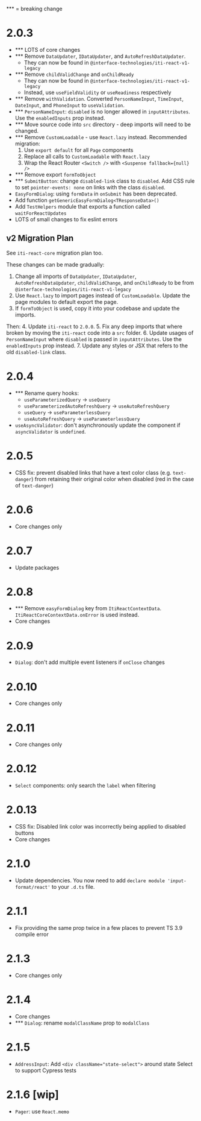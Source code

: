 ﻿\*\*\* = breaking change

# 2.0.3

- \*\*\* LOTS of core changes
- \*\*\* Remove `DataUpdater`, `IDataUpdater`, and `AutoRefreshDataUpdater`.  
    - They can now be found in `@interface-technologies/iti-react-v1-legacy`
- \*\*\* Remove `childValidChange` and `onChildReady`
    - They can now be found in `@interface-technologies/iti-react-v1-legacy`
    - Instead, use `useFieldValidity` or `useReadiness` respectively
- \*\*\* Remove `withValidation`. Converted `PersonNameInput`, `TimeInput`, `DateInput`, and `PhoneInput` to `useValidation`.
- \*\*\* `PersonNameInput`: `disabled` is no longer allowed in `inputAttributes`. Use the `enabledInputs` prop instead.
- \*\*\* Move source code into `src` directory - deep imports will need to be changed.
- \*\*\* Remove `CustomLoadable` - use `React.lazy` instead. Recommended migration:   
    1. Use `export default` for all `Page` components
    2. Replace all calls to `CustomLoadable` with `React.lazy`
    3. Wrap the React Router `<Switch />` with `<Suspense fallback={null} />`
- \*\*\* Remove export `formToObject`
- \*\*\* `SubmitButton`: change `disabled-link` class to `disabled`. Add CSS rule to set `pointer-events: none` on links with the class `disabled`.  
- `EasyFormDialog`: using `formData` in `onSubmit` has been deprecated.
- Add function `getGenericEasyFormDialog<TResponseData>()`
- Add `TestHelpers` module that exports a function called `waitForReactUpdates`
- LOTS of small changes to fix eslint errors

## v2 Migration Plan
See `iti-react-core` migration plan too.  

These changes can be made gradually:  
1. Change all imports of `DataUpdater`, `IDataUpdater`, `AutoRefreshDataUpdater`, `childValidChange`, and `onChildReady` to be from `@interface-technologies/iti-react-v1-legacy`
2. Use `React.lazy` to import pages instead of `CustomLoadable`. Update the page modules to default export the page.
3. If `formToObject` is used, copy it into your codebase and update the imports.

Then:
4. Update `iti-react` to `2.0.0`.
5. Fix any deep imports that where broken by moving the `iti-react` code into a `src` folder.
6. Update usages of `PersonNameInput` where `disabled` is passed in `inputAttributes`. Use the `enabledInputs` prop instead.
7. Update any styles or JSX that refers to the old `disabled-link` class.

# 2.0.4

- \*\*\* Rename query hooks:  
    - `useParameterizedQuery` -> `useQuery`
    - `useParameterizedAutoRefreshQuery` -> `useAutoRefreshQuery`
    - `useQuery` -> `useParameterlessQuery`
    - `useAutoRefreshQuery` -> `useParameterlessQuery`
- `useAsyncValidator`: don't asynchronously update the component if `asyncValidator` is `undefined`.  

# 2.0.5

- CSS fix: prevent disabled links that have a text color class (e.g. `text-danger`) from 
  retaining their original color when disabled (red in the case of `text-danger`)

# 2.0.6 

- Core changes only

# 2.0.7

- Update packages

# 2.0.8

- \*\*\* Remove `easyFormDialog` key from `ItiReactContextData`. `ItiReactCoreContextData.onError` is used instead.
- Core changes

# 2.0.9

- `Dialog`: don't add multiple event listeners if `onClose` changes

# 2.0.10

- Core changes only

# 2.0.11

- Core changes only

# 2.0.12

- `Select` components: only search the `label` when filtering

# 2.0.13

- CSS fix: Disabled link color was incorrectly being applied to disabled buttons
- Core changes

# 2.1.0

- Update dependencies. You now need to add `declare module 'input-format/react'` to your `.d.ts` file.

# 2.1.1

- Fix providing the same prop twice in a few places to prevent TS 3.9 compile error

# 2.1.3

- Core changes only

# 2.1.4

- Core changes
- \*\*\* `Dialog`: rename `modalClassName` prop to `modalClass`

# 2.1.5

- `AddressInput`: Add `<div className="state-select">` around state Select to support Cypress tests

# 2.1.6 [wip]

- `Pager`: use `React.memo`